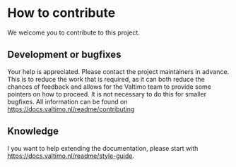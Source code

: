 # How to contribute

We welcome you to contribute to this project. 

## Development or bugfixes

Your help is appreciated. Please contact the project maintainers in advance. This is to reduce the work that is required, as it can both reduce the chances of feedback and allows for the Valtimo team to provide some pointers on how to proceed. It is not necessary to do this for smaller bugfixes.
All information can be found on https://docs.valtimo.nl/readme/contributing

## Knowledge

I you want to help extending the documentation, please start with https://docs.valtimo.nl/readme/style-guide. 



